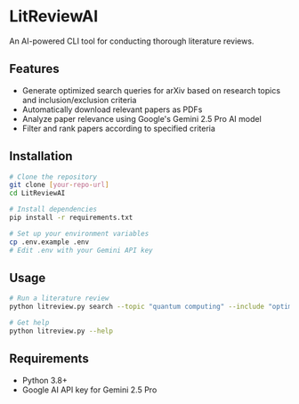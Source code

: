 # LitReviewAI

An AI-powered CLI tool for conducting thorough literature reviews.

## Features

- Generate optimized search queries for arXiv based on research topics and inclusion/exclusion criteria
- Automatically download relevant papers as PDFs
- Analyze paper relevance using Google's Gemini 2.5 Pro AI model
- Filter and rank papers according to specified criteria

## Installation

```bash
# Clone the repository
git clone [your-repo-url]
cd LitReviewAI

# Install dependencies
pip install -r requirements.txt

# Set up your environment variables
cp .env.example .env
# Edit .env with your Gemini API key
```

## Usage

```bash
# Run a literature review
python litreview.py search --topic "quantum computing" --include "optimization algorithms" --exclude "financial applications"

# Get help
python litreview.py --help
```

## Requirements

- Python 3.8+
- Google AI API key for Gemini 2.5 Pro 
